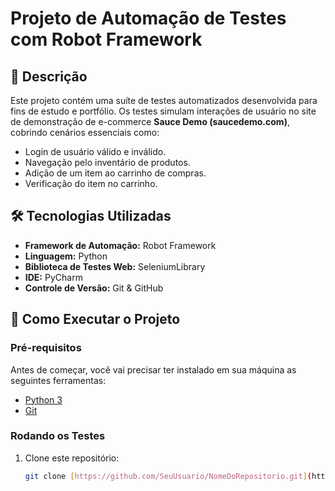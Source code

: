 # Projeto de Automação de Testes com Robot Framework

## 📖 Descrição
Este projeto contém uma suíte de testes automatizados desenvolvida para fins de estudo e portfólio. Os testes simulam interações de usuário no site de demonstração de e-commerce **Sauce Demo (saucedemo.com)**, cobrindo cenários essenciais como:

* Login de usuário válido e inválido.
* Navegação pelo inventário de produtos.
* Adição de um item ao carrinho de compras.
* Verificação do item no carrinho.

## 🛠️ Tecnologias Utilizadas
* **Framework de Automação:** Robot Framework
* **Linguagem:** Python
* **Biblioteca de Testes Web:** SeleniumLibrary
* **IDE:** PyCharm
* **Controle de Versão:** Git & GitHub

## 🚀 Como Executar o Projeto

### Pré-requisitos
Antes de começar, você vai precisar ter instalado em sua máquina as seguintes ferramentas:
* [Python 3](https://www.python.org/downloads/)
* [Git](https://git-scm.com/downloads/)

### Rodando os Testes
1. Clone este repositório:
   ```bash
   git clone [https://github.com/SeuUsuario/NomeDoRepositorio.git](https://github.com/SeuUsuario/NomeDoRepositorio.git)